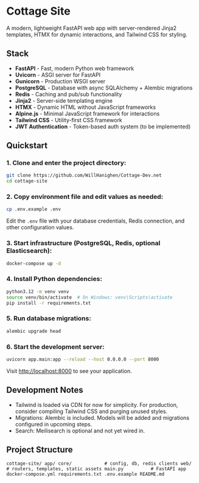# Cottage Site

A modern, lightweight FastAPI web app with server-rendered Jinja2 templates, HTMX for dynamic interactions, and Tailwind CSS for styling.

## Stack

- **FastAPI** - Fast, modern Python web framework
- **Uvicorn** - ASGI server for FastAPI
- **Gunicorn** - Production WSGI server
- **PostgreSQL** - Database with async SQLAlchemy + Alembic migrations
- **Redis** - Caching and pub/sub functionality
- **Jinja2** - Server-side templating engine
- **HTMX** - Dynamic HTML without JavaScript frameworks
- **Alpine.js** - Minimal JavaScript framework for interactions
- **Tailwind CSS** - Utility-first CSS framework
- **JWT Authentication** - Token-based auth system (to be implemented)

## Quickstart

### 1. Clone and enter the project directory:

```bash
git clone https://github.com/WillHanighen/Cottage-Dev.net
cd cottage-site
```

### 2. Copy environment file and edit values as needed:

```bash
cp .env.example .env
```

Edit the `.env` file with your database credentials, Redis connection, and other configuration values.

### 3. Start infrastructure (PostgreSQL, Redis, optional Elasticsearch):

```bash
docker-compose up -d
```

### 4. Install Python dependencies:

```bash
python3.12 -m venv venv
source venv/bin/activate  # On Windows: venv\Scripts\activate
pip install -r requirements.txt
```

### 5. Run database migrations:

```bash
alembic upgrade head
```

### 6. Start the development server:

```bash
uvicorn app.main:app --reload --host 0.0.0.0 --port 8000
```

Visit [http://localhost:8000](http://localhost:8000) to see your application.

## Development Notes

- Tailwind is loaded via CDN for now for simplicity. For production, consider compiling Tailwind CSS and purging unused styles.
- Migrations: Alembic is included. Models will be added and migrations configured in upcoming steps.
- Search: Meilisearch is optional and not yet wired in.

## Project Structure

``
cottage-site/
  app/
    core/            # config, db, redis clients
    web/             # routers, templates, static assets
    main.py          # FastAPI app
  docker-compose.yml
  requirements.txt
  .env.example
  README.md
``
